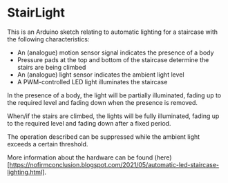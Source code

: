 # StairLight

  This is an Arduino sketch relating to automatic lighting for a staircase with the following characteristics:
  
  * An (analogue) motion sensor signal indicates the presence of a body
  * Pressure pads at the top and bottom of the staircase determine the stairs are being climbed
  * An (analogue) light sensor indicates the ambient light level
  * A PWM-controlled LED light illuminates the staircase

  In the presence of a body, the light will be partially illuminated, fading up to the required level
  and fading down when the presence is removed.

  When/if the stairs are climbed, the lights will be fully illuminated, fading up to the required level
  and fading down after a fixed period.

  The operation described can be suppressed while the ambient light exceeds a certain threshold.
  
 More information about the hardware can be found (here)[https://nofirmconclusion.blogspot.com/2021/05/automatic-led-staircase-lighting.html].
